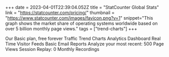 +++
date = 2023-04-01T22:39:04.052Z
title = "StatCounter Global Stats"
link = "https://statcounter.com/pricing/"
thumbnail = "https://www.statcounter.com/images/favicon.png?v=1"
snippet="This graph shows the market share of operating systems worldwide based on over 5 billion monthly page views."
tags = ["trend-charts"]
+++

Our Basic plan, free forever
Traffic Trend Charts
Analytics Dashboard
Real Time Visitor Feeds
Basic Email Reports
Analyze your most recent: 500 Page Views
Session Replay: 0 Monthly Recordings
